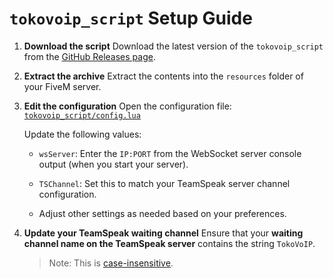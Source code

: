 # `tokovoip_script` Setup Guide

1. **Download the script**
   Download the latest version of the `tokovoip_script` from the [GitHub Releases page](https://github.com/Plactrix/TokoVoIP_v2/releases/latest).

2. **Extract the archive**
   Extract the contents into the `resources` folder of your FiveM server.

3. **Edit the configuration**
   Open the configuration file: [`tokovoip_script/config.lua`](https://github.com/Plactrix/TokoVoIP_v2/blob/master/fivem_script/tokovoip_script/config.lua)

   Update the following values:

   * `wsServer`: Enter the `IP:PORT` from the WebSocket server console output (when you start your server).

   * `TSChannel`: Set this to match your TeamSpeak server channel configuration.

   * Adjust other settings as needed based on your preferences.

4. **Update your TeamSpeak waiting channel**
   Ensure that your **waiting channel name on the TeamSpeak server** contains the string `TokoVoIP`.

   > Note: This is [case-insensitive](https://www.yourdictionary.com/case-insensitive).
